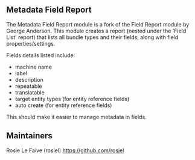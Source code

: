 ## Metadata Field Report

The Metadata Field Report module is a fork of the Field Report 
module by George Anderson. This module creates a report (nested
under the 'Field List' report) that lists all bundle types and 
their fields, along with field properties/settings. 

Fields details listed include:
- machine name
- label
- description
- repeatable
- translatable
- target entity types (for entity reference fields)
- auto create (for entity reference fields)

This should make it easier to manage metadata in fields.

## Maintainers

Rosie Le Faive (rosiel)
https://github.com/rosiel
